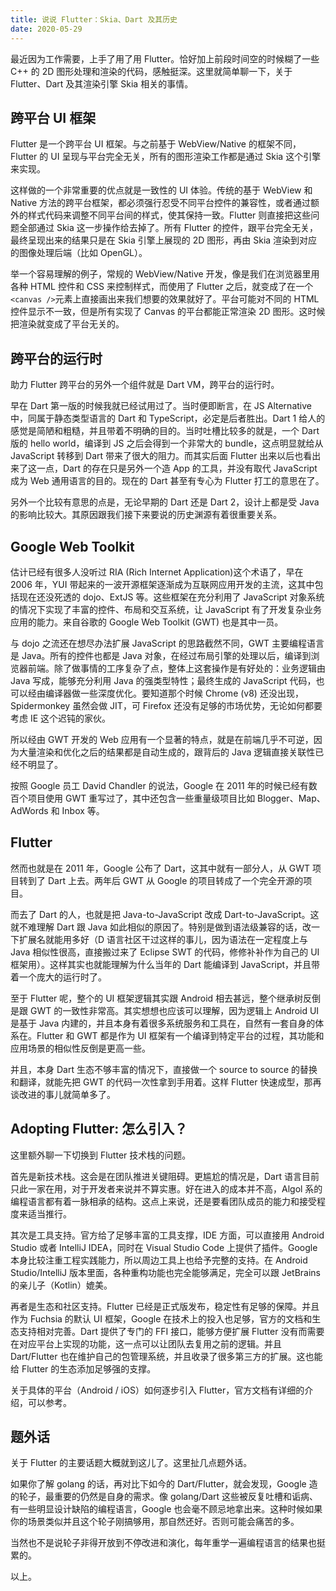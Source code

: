 ```yaml
---
title: 说说 Flutter：Skia、Dart 及其历史
date: 2020-05-29
---
```

最近因为工作需要，上手了用了用 Flutter。恰好加上前段时间空的时候糊了一些 C++ 的 2D 图形处理和渲染的代码，感触挺深。这里就简单聊一下，关于 Flutter、Dart 及其渲染引擎 Skia 相关的事情。

## 跨平台 UI 框架

Flutter 是一个跨平台 UI 框架。与之前基于 WebView/Native 的框架不同，Flutter 的 UI 呈现与平台完全无关，所有的图形渲染工作都是通过 Skia 这个引擎来实现。

这样做的一个非常重要的优点就是一致性的 UI 体验。传统的基于 WebView 和 Native 方法的跨平台框架，都必须强行忍受不同平台控件的兼容性，或者通过额外的样式代码来调整不同平台间的样式，使其保持一致。Flutter 则直接把这些问题全部通过 Skia 这一步操作给去掉了。所有 Flutter 的控件，跟平台完全无关，最终呈现出来的结果只是在 Skia 引擎上展现的 2D 图形，再由 Skia 渲染到对应的图像处理后端（比如 OpenGL）。

举一个容易理解的例子，常规的 WebView/Native 开发，像是我们在浏览器里用各种 HTML 控件和 CSS 来控制样式，而使用了 Flutter 之后，就变成了在一个`<canvas />`元素上直接画出来我们想要的效果就好了。平台可能对不同的 HTML 控件显示不一致，但是所有实现了 Canvas 的平台都能正常渲染 2D 图形。这时候把渲染就变成了平台无关的。

## 跨平台的运行时

助力 Flutter 跨平台的另外一个组件就是 Dart VM，跨平台的运行时。

早在 Dart 第一版的时候我就已经试用过了。当时便即断言，在 JS Alternative 中，同属于静态类型语言的 Dart 和 TypeScript，必定是后者胜出。Dart 1 给人的感觉是简陋和粗糙，并且带着不明确的目的。当时吐槽比较多的就是，一个 Dart 版的 hello world，编译到 JS 之后会得到一个非常大的 bundle，这点明显就给从 JavaScript 转移到 Dart 带来了很大的阻力。而其实后面 Flutter 出来以后也看出来了这一点，Dart 的存在只是另外一个造 App 的工具，并没有取代 JavaScript 成为 Web 通用语言的目的。现在的 Dart 甚至有专心为 Flutter 打工的意思在了。

另外一个比较有意思的点是，无论早期的 Dart 还是 Dart 2，设计上都是受 Java 的影响比较大。其原因跟我们接下来要说的历史渊源有着很重要关系。

## Google Web Toolkit

估计已经有很多人没听过 RIA (Rich Internet Application)这个术语了，早在 2006 年，YUI 带起来的一波开源框架逐渐成为互联网应用开发的主流，这其中包括现在还没死透的 dojo、ExtJS 等。这些框架在充分利用了 JavaScript 对象系统的情况下实现了丰富的控件、布局和交互系统，让 JavaScript 有了开发复杂业务应用的能力。来自谷歌的 Google Web Toolkit (GWT) 也是其中一员。

与 dojo 之流还在想尽办法扩展 JavaScript 的思路截然不同，GWT 主要编程语言是 Java。所有的控件也都是 Java 对象，在经过布局引擎的处理以后，编译到浏览器前端。除了做事情的工序复杂了点，整体上这套操作是有好处的：业务逻辑由 Java 写成，能够充分利用 Java 的强类型特性；最终生成的 JavaScript 代码，也可以经由编译器做一些深度优化。要知道那个时候 Chrome (v8) 还没出现，Spidermonkey 虽然会做 JIT，可 Firefox 还没有足够的市场优势，无论如何都要考虑 IE 这个迟钝的家伙。

所以经由 GWT 开发的 Web 应用有一个显著的特点，就是在前端几乎不可逆，因为大量渲染和优化之后的结果都是自动生成的，跟背后的 Java 逻辑直接关联性已经不明显了。

按照 Google 员工 David Chandler 的说法，Google 在 2011 年的时候已经有数百个项目使用 GWT 重写过了，其中还包含一些重量级项目比如 Blogger、Map、AdWords 和 Inbox 等。

## Flutter

然而也就是在 2011 年，Google 公布了 Dart，这其中就有一部分人，从 GWT 项目转到了 Dart 上去。两年后 GWT 从 Google 的项目转成了一个完全开源的项目。

而去了 Dart 的人，也就是把 Java-to-JavaScript 改成 Dart-to-JavaScript。这就不难理解 Dart 跟 Java 如此相似的原因了。特别是做到语法级兼容的话，改一下扩展名就能用多好（D 语言社区干过这样的事儿，因为语法在一定程度上与 Java 相似性很高，直接搬过来了 Eclipse SWT 的代码，修修补补作为自己的 UI 框架用）。这样其实也就能理解为什么当年的 Dart 能编译到 JavaScript，并且带着一个庞大的运行时了。

至于 Flutter 呢，整个的 UI 框架逻辑其实跟 Android 相去甚远，整个继承树反倒是跟 GWT 的一致性非常高。其实想想也应该可以理解，因为逻辑上 Android UI 是基于 Java 内建的，并且本身有着很多系统服务和工具在，自然有一套自身的体系在。Flutter 和 GWT 都是作为 UI 框架有一个编译到特定平台的过程，其功能和应用场景的相似性反倒是更高一些。

并且，本身 Dart 生态不够丰富的情况下，直接做一个 source to source 的替换和翻译，就能先把 GWT 的代码一次性拿到手用着。这样 Flutter 快速成型，那再谈改进的事儿就简单多了。

## Adopting Flutter: 怎么引入？

这里额外聊一下切换到 Flutter 技术栈的问题。

首先是新技术栈。这会是在团队推进关键阻碍。更尴尬的情况是，Dart 语言目前只此一家在用，对于开发者来说并不算实惠。好在进入的成本并不高，Algol 系的编程语言都有着一脉相承的结构。这点上来说，还是要看团队成员的能力和接受程度来适当推行。

其次是工具支持。官方给了足够丰富的工具支撑，IDE 方面，可以直接用 Android Studio 或者 IntelliJ IDEA，同时在 Visual Studio Code 上提供了插件。Google 本身比较注重工程实践能力，所以周边工具上也给予完整的支持。在 Android Studio/IntelliJ 版本里面，各种重构功能也完全能够满足，完全可以跟 JetBrains 的亲儿子（Kotlin）媲美。

再者是生态和社区支持。Flutter 已经是正式版发布，稳定性有足够的保障。并且作为 Fuchsia 的默认 UI 框架，Google 在技术上的投入也足够，官方的文档和生态支持相对完善。Dart 提供了专门的 FFI 接口，能够方便扩展 Flutter 没有而需要在对应平台上实现的功能，这一点可以让团队去复用之前的逻辑。并且 Dart/Flutter 也在维护自己的包管理系统，并且收录了很多第三方的扩展。这也能给 Flutter 的生态添加足够强的支撑。

关于具体的平台（Android / iOS）如何逐步引入 Flutter，官方文档有详细的介绍，可以参考。

## 题外话

关于 Flutter 的主要话题大概就到这儿了。这里扯几点题外话。

如果你了解 golang 的话，再对比下如今的 Dart/Flutter，就会发现，Google 造的轮子，最重要的仍然是自身的需求。像 golang/Dart 这些被反复吐槽和诟病、有一些明显设计缺陷的编程语言，Google 也会毫不顾忌地拿出来。这种时候如果你的场景类似并且这个轮子刚搞够用，那自然还好。否则可能会痛苦的多。

当然也不是说轮子非得开放到不停改进和演化，每年重学一遍编程语言的结果也挺累的。

以上。
